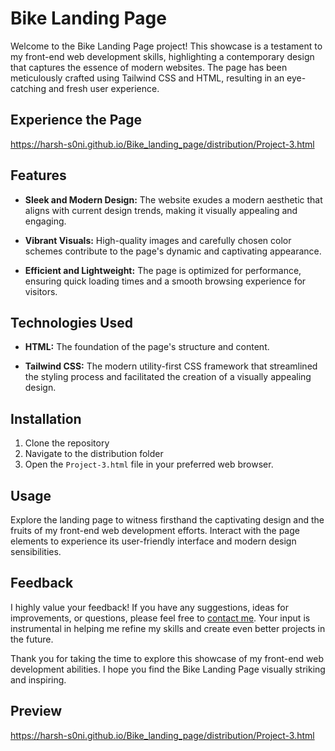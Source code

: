 # Bike Landing Page

Welcome to the Bike Landing Page project! This showcase is a testament to my front-end web development skills, highlighting a contemporary design that captures the essence of modern websites. The page has been meticulously crafted using Tailwind CSS and HTML, resulting in an eye-catching and fresh user experience.

## Experience the Page

https://harsh-s0ni.github.io/Bike_landing_page/distribution/Project-3.html

## Features

- **Sleek and Modern Design:** The website exudes a modern aesthetic that aligns with current design trends, making it visually appealing and engaging.

- **Vibrant Visuals:** High-quality images and carefully chosen color schemes contribute to the page's dynamic and captivating appearance.

- **Efficient and Lightweight:** The page is optimized for performance, ensuring quick loading times and a smooth browsing experience for visitors.

## Technologies Used

- **HTML:** The foundation of the page's structure and content.

- **Tailwind CSS:** The modern utility-first CSS framework that streamlined the styling process and facilitated the creation of a visually appealing design.

## Installation

1. Clone the repository
2. Navigate to the distribution folder
3. Open the `Project-3.html` file in your preferred web browser.

## Usage

Explore the landing page to witness firsthand the captivating design and the fruits of my front-end web development efforts. Interact with the page elements to experience its user-friendly interface and modern design sensibilities.

## Feedback

I highly value your feedback! If you have any suggestions, ideas for improvements, or questions, please feel free to [contact me](mailto:hsoni6954@gmail.com). Your input is instrumental in helping me refine my skills and create even better projects in the future.

Thank you for taking the time to explore this showcase of my front-end web development abilities. I hope you find the Bike Landing Page visually striking and inspiring.

## Preview

https://harsh-s0ni.github.io/Bike_landing_page/distribution/Project-3.html
